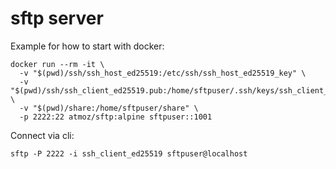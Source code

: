 # sftp server

Example for how to start with docker:

```shell
docker run --rm -it \
  -v "$(pwd)/ssh/ssh_host_ed25519:/etc/ssh/ssh_host_ed25519_key" \
  -v "$(pwd)/ssh/ssh_client_ed25519.pub:/home/sftpuser/.ssh/keys/ssh_client_ed25519.pub:ro" \
  -v "$(pwd)/share:/home/sftpuser/share" \
  -p 2222:22 atmoz/sftp:alpine sftpuser::1001
```

Connect via cli:

```shell
sftp -P 2222 -i ssh_client_ed25519 sftpuser@localhost
```
